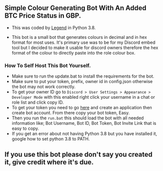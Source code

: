 ## Simple Colour Generating Bot With An Added BTC Price Status in GBP.

- This was coded by [Legend][legend] in Python 3.8.

- This bot is a small bot that generates colours in decimal and in hex format for most uses. It's primary use was to be for my Discord embed tool but I decided to make it usable for discord owners therefore the hex format of the colour to directly paste into the role colour box.

### How To Self Host This Bot Yourself.

- Make sure to run the update.bat to install the requirements for the bot.
- Make sure to put your token, prefix, owner id in config.json otherwise the bot may not work correctly.
- To get your owner ID go to `Discord > User Settings > Appearance > Developer Mode` with this enabled right click your username in a chat or role list and click copy ID.
- To get your token you need to go [here][devlink] and create an application then create bot account. From there copy your bot token, Easy.
- Then you run the `run.bat` this should load the bot with all needed information like; Bot Username, Bot ID, Bot Token, Bot Invite Link that is easy to copy.
- If you get an error about not having Python 3.8 but you have installed it, google how to set python 3.8 to PATH.


## If you use this bot please don't say you created it, give credit where it's due.


[devlink]: https://discord.com/developers/applications
[legend]: https://github.com/LegendModzYT
